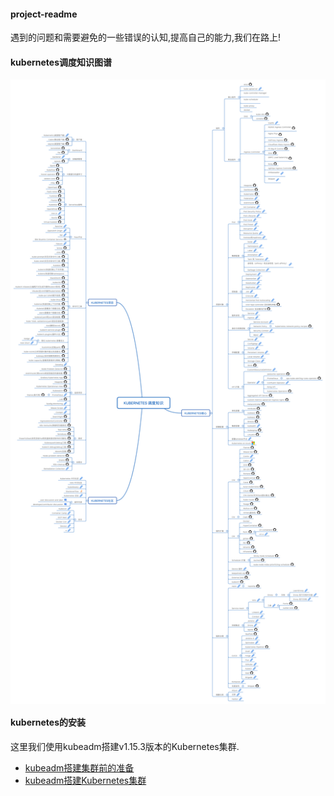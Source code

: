 #### project-readme

遇到的问题和需要避免的一些错误的认知,提高自己的能力,我们在路上!

#### kubernetes调度知识图谱

<p align="center">
<img width="700" align="center" src="images/1.png" />
</p>

#### kubernetes的安装

这里我们使用kubeadm搭建v1.15.3版本的Kubernetes集群.


* [kubeadm搭建集群前的准备](https://github.com/AI-algorithms/project-readme/blob/master/Kubernetes/install/kubeadm.md)
* [kubeadm搭建Kubernetes集群](https://github.com/AI-algorithms/project-readme/blob/master/Kubernetes/install/install.md)

